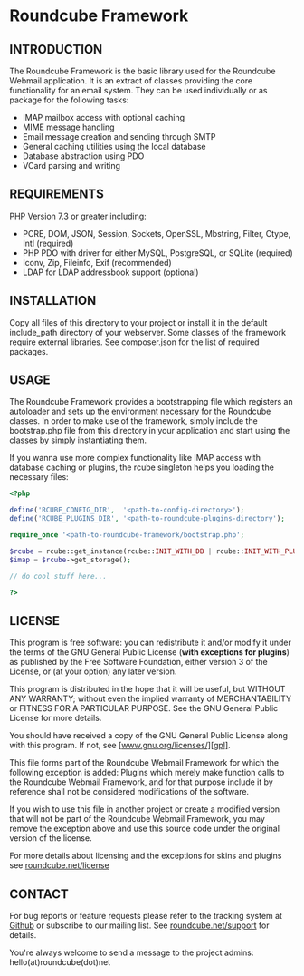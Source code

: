 Roundcube Framework
===================

INTRODUCTION
------------
The Roundcube Framework is the basic library used for the Roundcube Webmail
application. It is an extract of classes providing the core functionality for
an email system. They can be used individually or as package for the following
tasks:

- IMAP mailbox access with optional caching
- MIME message handling
- Email message creation and sending through SMTP
- General caching utilities using the local database
- Database abstraction using PDO
- VCard parsing and writing


REQUIREMENTS
------------
PHP Version 7.3 or greater including:
   - PCRE, DOM, JSON, Session, Sockets, OpenSSL, Mbstring, Filter, Ctype, Intl (required)
   - PHP PDO with driver for either MySQL, PostgreSQL, or SQLite (required)
   - Iconv, Zip, Fileinfo, Exif (recommended)
   - LDAP for LDAP addressbook support (optional)


INSTALLATION
------------
Copy all files of this directory to your project or install it in the default
include_path directory of your webserver. Some classes of the framework require
external libraries. See composer.json for the list of required packages.


USAGE
-----
The Roundcube Framework provides a bootstrapping file which registers an
autoloader and sets up the environment necessary for the Roundcube classes.
In order to make use of the framework, simply include the bootstrap.php file
from this directory in your application and start using the classes by simply
instantiating them.

If you wanna use more complex functionality like IMAP access with database
caching or plugins, the rcube singleton helps you loading the necessary files:

```php
<?php

define('RCUBE_CONFIG_DIR',  '<path-to-config-directory>');
define('RCUBE_PLUGINS_DIR', '<path-to-roundcube-plugins-directory');

require_once '<path-to-roundcube-framework/bootstrap.php';

$rcube = rcube::get_instance(rcube::INIT_WITH_DB | rcube::INIT_WITH_PLUGINS);
$imap = $rcube->get_storage();

// do cool stuff here...

?>
```

LICENSE
-------
This program is free software: you can redistribute it and/or modify
it under the terms of the GNU General Public License (**with exceptions
for plugins**) as published by the Free Software Foundation, either
version 3 of the License, or (at your option) any later version.

This program is distributed in the hope that it will be useful,
but WITHOUT ANY WARRANTY; without even the implied warranty of
MERCHANTABILITY or FITNESS FOR A PARTICULAR PURPOSE. See the
GNU General Public License for more details.

You should have received a copy of the GNU General Public License
along with this program. If not, see [www.gnu.org/licenses/][gpl].

This file forms part of the Roundcube Webmail Framework for which the
following exception is added: Plugins which merely make function calls to the
Roundcube Webmail Framework, and for that purpose include it by reference
shall not be considered modifications of the software.

If you wish to use this file in another project or create a modified
version that will not be part of the Roundcube Webmail Framework, you
may remove the exception above and use this source code under the
original version of the license.

For more details about licensing and the exceptions for skins and plugins
see [roundcube.net/license][license]


CONTACT
-------
For bug reports or feature requests please refer to the tracking system
at [Github][githubissues] or subscribe to our mailing list.
See [roundcube.net/support][support] for details.

You're always welcome to send a message to the project admins:
hello(at)roundcube(dot)net


[pear]:         http://pear.php.net
[gpl]:          http://www.gnu.org/licenses/
[license]:      http://roundcube.net/license
[support]:      http://roundcube.net/support
[githubissues]: https://github.com/roundcube/roundcubemail/issues
